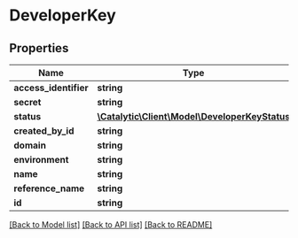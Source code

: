 # DeveloperKey

## Properties
Name | Type | Description | Notes
------------ | ------------- | ------------- | -------------
**access_identifier** | **string** |  | 
**secret** | **string** |  | [optional] 
**status** | [**\Catalytic\Client\Model\DeveloperKeyStatus**](DeveloperKeyStatus.md) |  | 
**created_by_id** | **string** |  | [optional] 
**domain** | **string** |  | 
**environment** | **string** |  | [optional] 
**name** | **string** |  | [optional] 
**reference_name** | **string** |  | [optional] 
**id** | **string** |  | [optional] 

[[Back to Model list]](../../README.md#documentation-for-models) [[Back to API list]](../../README.md#documentation-for-api-endpoints) [[Back to README]](../../README.md)

